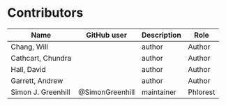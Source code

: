 # Contributors

Name                           | GitHub user | Description | Role
---                            | ---         | --- | ---
Chang, Will                    |  | author | Author
Cathcart, Chundra              |  | author | Author
Hall, David                    |  | author | Author
Garrett, Andrew                |  | author | Author
Simon J. Greenhill             | @SimonGreenhill | maintainer | Phlorest
